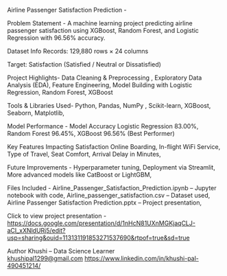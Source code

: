 Airline Passenger Satisfaction Prediction - 

Problem Statement - 
A machine learning project predicting airline passenger satisfaction using XGBoost, Random Forest, and Logistic Regression with 96.56% accuracy.

Dataset Info
Records: 129,880 rows × 24 columns

Target: Satisfaction (Satisfied / Neutral or Dissatisfied)

Project Highlights-
Data Cleaning & Preprocessing ,
Exploratory Data Analysis (EDA),
Feature Engineering,
Model Building with Logistic Regression, Random Forest, XGBoost

Tools & Libraries Used-
Python, Pandas, NumPy ,
Scikit-learn, XGBoost,
Seaborn, Matplotlib,

Model Performance -
Model	Accuracy
Logistic Regression	83.00%,
Random Forest	96.45%,
XGBoost	96.56% (Best Performer)

Key Features Impacting Satisfaction
Online Boarding,
In-flight WiFi Service,
Type of Travel,
Seat Comfort,
Arrival Delay in Minutes,

Future Improvements - 
Hyperparameter tuning,
Deployment via Streamlit,
More advanced models like CatBoost or LightGBM,

Files Included -
Airline_Passenger_Satisfaction_Prediction.ipynb – Jupyter notebook with code,
Airline_passenger_satisfaction.csv – Dataset used,
Airline Passenger Satisfaction Prediction.pptx – Project presentation,

Click to view project presentation  - https://docs.google.com/presentation/d/1nHcN81UXnMGKjaqCLJ-aCI_xXNldURj5/edit?usp=sharing&ouid=113131191853271537690&rtpof=true&sd=true

Author
Khushi – Data Science Learner  
khushipal1299@gmail.com
https://www.linkedin.com/in/khushi-pal-490451214/



